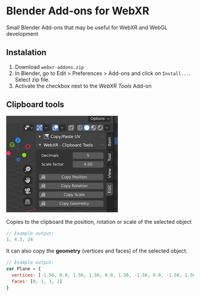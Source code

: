 # Blender Add-ons for WebXR

Small Blender Add-ons that may be useful for WebXR and WebGL development

## Instalation

1. Download `webxr-addons.zip`
2. In Blender, go to Edit > Preferences > Add-ons and click on `Install...`. Select zip file.
3. Activate the checkbox next to the *WebXR Tools* Add-on


## Clipboard tools

![screenshot](./doc/clipboardtools.png)

Copies to the clipboard the position, rotation or scale of the selected object
```js
// Example output:
1, 4.3, 24
```

It can also copy the **geometry** (vertices and faces) of the selected object.
```js
// Example output:
var Plane = {
  vertices: [-1.56, 0.0, 1.56, 1.56, 0.0, 1.56, -1.56, 0.0, -1.56, 1.56, 0.0, -1.56],
  faces: [0, 1, 3, 2]
}
```



